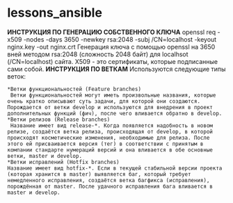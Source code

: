 # lessons_ansible
**ИНСТРУКЦИЯ ПО ГЕНЕРАЦИЮ СОБСТВЕННОГО КЛЮЧА**
openssl req -x509 -nodes -days 3650 -newkey rsa:2048 -subj /CN=localhost -keyout nginx.key -out nginx.crt
Генерация ключа с помощью openssl на 3650 вней методом rsa:2048 (сложность 2048 байт) для localhsot (/CN=localhost) сайта. X509 - это сертификаты, которые подписанные сами собой.
**ИНСТРУКЦИЯ ПО ВЕТКАМ**
Используются следующие типы веток:

    *Ветки функциональностей (Feature branches)
     Ветки функциональностей могут иметь произвольные названия, которые очень кратко описывают суть задачи, для которой они создаются. Порождается от ветки develop и используются для внедрения в проект дополнительных функций (фич), после чего вливается обратно в develop.
    *Ветки релизов (Release branches)
     Название имеет вид release-*. Когда появляется надобность в новом релизе, создаётся ветка релиза, происходящая от develop, в которой происходят косметические изменения, необходимые для релиза. После этого ей присваивается версия (тег) в соответствии с принятым в компании стандарте нумераций версий и она вливается в обе основные ветки, master и develop.
    *Ветки исправлений (Hotfix branches)
    Название имеет вид hotfix-*. Если в текущей стабильной версии проекта (которая хранится в master) выявляется баг, который требует немедленного исправления, создаётся ветка багфикса (исправления), порождённая от master. После удачного исправления бага вливается в master и develop.
